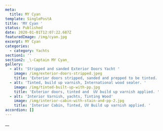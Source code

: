 ```yaml
---
meta:
  title: MY Cyan
template: SinglePostA
title: 'MY Cyan '
status: Published
date: 2020-01-01T12:07:22.687Z
featuredImage: /img/cyan.jpg
excerpt: MY Cyan
categories:
  - category: Yachts
section1: ''
section2: _\-Captain MY Cyan_
gallery:
  - alt: 'Stripped and sanded Exterior Doors Yacht '
    image: /img/exterior-doors-stripped.jpeg
    title: 'Exterior doors stripped, sanded and prepped to be tinted.  '
  - alt: 'Tinted, build up varnish, International wood sealer. '
    image: /img/tinted-built-up-with-pp.jpg
    title: 'Exterior doors, tinted and  UV build up varnish applied. '
  - alt: 'Interior Varnish, yachts, Tinting Wood'
    image: /img/interior-cabin-with-stain-and-pp-2.jpg
    title: 'Interior Cabin, Tinted, UV Build up varnish applied. '
accordion: []
---
```

__
